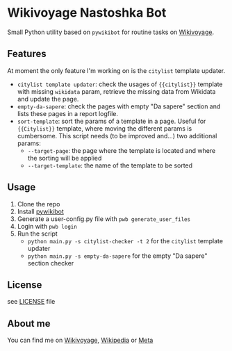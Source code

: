 # Wikivoyage Nastoshka Bot

Small Python utility based on `pywikibot` for routine tasks on [Wikivoyage](https://it.wikivoyage.org/).


## Features
At moment the only feature I'm working on is the `citylist` template updater.

- `citylist template updater`: check the usages of `{{citylist}}` template with missing `wikidata` param, 
retrieve the missing data from Wikidata and update the page.
- `empty-da-sapere`: check the pages with empty "Da sapere" section and lists these pages in a report logfile.
- `sort-template`: sort the params of a template in a page. Useful for `{{Citylist}}` template, where moving the
different params is cumbersome. This script needs (to be improved and...) two additional params:
    - `--target-page`: the page where the template is located and where the sorting will be applied
    - `--target-template`: the name of the template to be sorted

## Usage

1. Clone the repo
1. Install [pywikibot](https://www.mediawiki.org/wiki/Manual:Pywikibot/Installation#Install_Pywikibot)
2. Generate a user-config.py file with `pwb generate_user_files`
3. Login with `pwb login`
4. Run the script 
   - `python main.py -s citylist-checker -t 2` for the `citylist` template updater
   - `python main.py -s empty-da-sapere` for the empty "Da sapere" section checker

## License
see [LICENSE](LICENSE) file


## About me

You can find me on [Wikivoyage](https://it.wikivoyage.org/wiki/Utente:Nastoshka), 
[Wikipedia](https://it.wikipedia.org/wiki/Utente:Nastoshka) or [Meta](https://meta.wikimedia.org/wiki/User:Nastoshka)